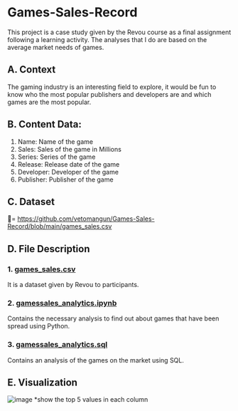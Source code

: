 # Games-Sales-Record
This project is a case study given by the Revou course as a final assignment following a learning activity. The analyses that I do are based on the average market needs of games.

## A. Context
The gaming industry is an interesting field to explore, it would be fun to know who the most popular publishers and developers are and which games are the most popular.
## B. Content Data:
1. Name: Name of the game
2. Sales: Sales of the game in Millions
3. Series: Series of the game
4. Release: Release date of the game
5. Developer: Developer of the game
6. Publisher: Publisher of the game
## C. Dataset
🔗= https://github.com/vetomangun/Games-Sales-Record/blob/main/games_sales.csv

## D. File Description
### 1. [games_sales.csv](https://github.com/vetomangun/Games-Sales-Record/blob/main/games_sales.csv)
It is a dataset given by Revou to participants.
### 2. [gamessales_analytics.ipynb](https://github.com/vetomangun/Games-Sales-Record/blob/main/gamessales_analytics.ipynb)
Contains the necessary analysis to find out about games that have been spread using Python.
### 3. [gamessales_analytics.sql](https://github.com/vetomangun/Games-Sales-Record/blob/main/gamessales_analytics.sql)
Contains an analysis of the games on the market using SQL.

## E. Visualization

![image](https://github.com/vetomangun/Games-Sales-Record/assets/138031127/99e03c1b-25fd-41fc-bc91-849ddad30ecb)
*show the top 5 values in each column
